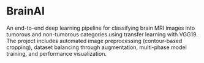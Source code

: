# BrainAI
An end-to-end deep learning pipeline for classifying brain MRI images into tumorous and non-tumorous categories using transfer learning with VGG19. The project includes automated image preprocessing (contour-based cropping), dataset balancing through augmentation, multi-phase model training, and performance visualization.

